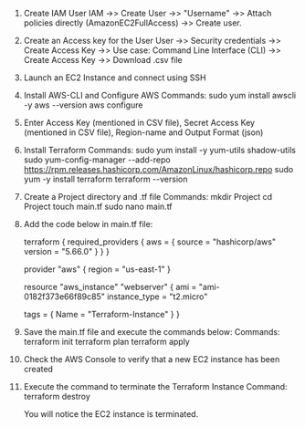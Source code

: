 1. Create IAM User
    IAM ->> Create User ->> "Username" ->> Attach policies directly (AmazonEC2FullAccess) ->> Create user.

2. Create an Access key for the User
    User ->> Security credentials ->> Create Access Key ->> Use case: Command Line Interface (CLI) ->> Create Access Key ->> 
    Download .csv file

3. Launch an EC2 Instance and connect using SSH

4. Install AWS-CLI and Configure AWS
   Commands:
   sudo yum install awscli -y
   aws --version
   aws configure

5. Enter Access Key (mentioned in CSV file), Secret Access Key (mentioned in CSV file), Region-name and Output Format (json)

6. Install Terraform
   Commands:
   sudo yum install -y yum-utils shadow-utils
   sudo yum-config-manager --add-repo https://rpm.releases.hashicorp.com/AmazonLinux/hashicorp.repo
   sudo yum -y install terraform
   terraform --version

7. Create a Project directory and .tf file
   Commands:
   mkdir Project
   cd Project
   touch main.tf
   sudo nano main.tf

8. Add the code below in main.tf file:

   terraform {
     required_providers {
       aws = {
         source = "hashicorp/aws"
         version = "5.66.0"
       }
     }
   }
  
   provider "aws" {
     region = "us-east-1"
   }
  
   resource "aws_instance" "webserver" {
     ami           = "ami-0182f373e66f89c85"
     instance_type = "t2.micro"
  
     tags = {
       Name = "Terraform-Instance"
     }
   }


9. Save the main.tf file and execute the commands below:
   Commands:
   terraform init
   terraform plan
   terraform apply

10. Check the AWS Console to verify that a new EC2 instance has been created

11. Execute the command to terminate the Terraform Instance
    Command:
    terraform destroy

    You will notice the EC2 instance is terminated.
